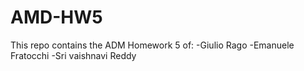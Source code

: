 # AMD-HW5

This repo contains the ADM Homework 5 of:
-Giulio Rago
-Emanuele Fratocchi 
-Sri vaishnavi  Reddy
